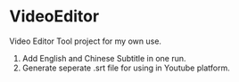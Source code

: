 # VideoEditor
Video Editor Tool project for my own use.
1. Add English and Chinese Subtitle in one run.
2. Generate seperate .srt file for using in Youtube platform.
